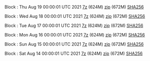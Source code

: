 Block : Thu Aug 19 00:00:01 UTC 2021 [7z](https://transfer.sh/1d3k5L1/bootstrap.dat.20210819.7z) (624M) [zip](https://transfer.sh/17jqyR9/bootstrap.dat.20210819.zip) (672M) [SHA256](https://transfer.sh/1X1l35q/sha256.txt)

Block : Wed Aug 18 00:00:01 UTC 2021 [7z](https://transfer.sh/15VIdvO/bootstrap.dat.20210818.7z) (624M) [zip](https://transfer.sh/1BLASEw/bootstrap.dat.20210818.zip) (672M) [SHA256](https://transfer.sh/18V38QU/sha256.txt)

Block : Tue Aug 17 00:00:01 UTC 2021 [7z](https://transfer.sh/1S8Yyzu/bootstrap.dat.20210817.7z) (624M) [zip](https://transfer.sh/17HArpg/bootstrap.dat.20210817.zip) (672M) [SHA256](https://transfer.sh/1JV44o8/sha256.txt)

Block : Mon Aug 16 00:00:01 UTC 2021 [7z](https://transfer.sh/ZZ6D/bootstrap.dat.20210816.7z) (624M) [zip](https://transfer.sh/1rzEvcp/bootstrap.dat.20210816.zip) (672M) [SHA256](https://transfer.sh/1PMhyXX/sha256.txt)

Block : Sun Aug 15 00:00:01 UTC 2021 [7z](https://transfer.sh/1aAI6sR/bootstrap.dat.20210815.7z) (624M) [zip](https://transfer.sh/1qI6/bootstrap.dat.20210815.zip) (672M) [SHA256](https://transfer.sh/1IkwXOw/sha256.txt)

Block : Sat Aug 14 00:00:01 UTC 2021 [7z](https://transfer.sh/1mN52t4/bootstrap.dat.20210814.7z) (624M) [zip](https://transfer.sh/1wZJkdy/bootstrap.dat.20210814.zip) (672M) [SHA256](https://transfer.sh/1q45Pu2/sha256.txt)

